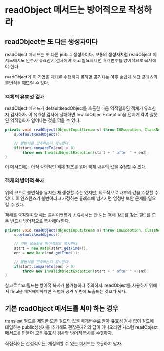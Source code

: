 # readObject 메서드는 방어적으로 작성하라

## readObject는 또 다른 생성자이다
readObject 메서드는 또 다른 public 생성자이다. 보통의 생성자처럼 readObject 메서드에서도 인수가 유효한지 검사해야 하고 필요하다면 매개변수를 방어적으로 복사해야 한다. 

readObject가 이 작업을 제대로 수행하지 못하면 공격자는 아주 손쉽게 해당 클래스의 불변식을 깨뜨릴 수 있다. 

### 객체의 유효성 검사
readObject 메서드가 defaultReadObject를 호출한 다음 역직렬화된 객체가 유효한지 검사하자. 이 유효성 검사에 실패하면 InvalidObjectException을 
던지게 하여 잘못된 역직렬화가 일어나는 것을 막을 수 있다. 
~~~java
private void readObject(ObjectInputStream s) throw IOException, ClassNotFoundException {
    s.defaultReadObject();
    
    // 불변식을 만족하는지 검사한다.
    if(start.compareTo(end) > 0)
        throw new InvalidObjectException(start + " after " + end);
}
~~~

이 메서드에는 아직 악의적인 객체 참조를 읽어 객체 내부의 값을 수정할 수 있다.

### 객체의 방어적 복사
위의 코드로 불변식을 유지한 채 생성할 수는 있지만, 의도적으로 내부의 값을 수정할 수 있다. 이 인스턴스가 불변이라고 가정하는 클래스에 넘겨지면 엄청난 보안 문제를 일으킬 수 있다.

객체를 역직렬화할 때는 클라이언트가 소유해서는 안 되는 객체 참조를 갖는 필드를 모두 반드시 방어적으로 복사해야 한다.
~~~java
private void readObject(ObjectInputStream s) throw IOException, ClassNotFoundException {
    s.defaultReadObject();
    
    // 가변 요소들을 방어적으로 복사한다.
    start = new Date(start.getTime());
    end = new Date(end.getTime());
    
    // 불변식을 만족하는지 검사한다.
    if(start.compareTo(end) > 0)
        throw new InvalidObjectException(start + " after " + end);
}
~~~
참고로 final필드는 방어적 복사가 불가능하니 주의하자. readObject를 사용하기 위해서 final을 제거해야하지만 직렬화 공격 위험에 노출되는 것보다 낫다. 

## 기본 readObject 메서드를 써야 하는 경우
   transient 필드를 제외한 모든 필드의 값을 매개변수로 받아 유효성 검사 없이 필드에 대입하는 public생성자를 추가해도 괜찮은가? 의 답이 아니오라면 커스텀 readObject 메서드를 만들어
모든 유효성 검사와 방어적 복사를 수행하자. 

직접적이든 간접적이든, 재정의할 수 있는 메서드는 호출하지 말자.


